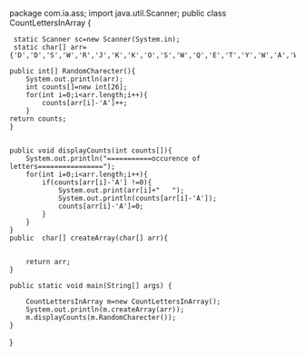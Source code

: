 package com.ia.ass;
import java.util.Scanner;
public class CountLettersInArray {

     static Scanner sc=new Scanner(System.in);
     static char[] arr={'D','D','S','W','R','J','K','K','O','S','W','Q','E','T','Y','W','A','W','V','M'};
 
	public int[] RandomCharecter(){
		System.out.println(arr);
		int counts[]=new int[26];
		for(int i=0;i<arr.length;i++){
			counts[arr[i]-'A']++;
		}
	return counts;
	}
		
	
	public void displayCounts(int counts[]){
		System.out.println("===========occurence of letters================");
		for(int i=0;i<arr.length;i++){
			if(counts[arr[i]-'A'] !=0){
				System.out.print(arr[i]+"   ");
				System.out.println(counts[arr[i]-'A']);
				counts[arr[i]-'A']=0;
			}
		}
	}
	public  char[] createArray(char[] arr){
	
		
		return arr;
	}

	public static void main(String[] args) {

		CountLettersInArray m=new CountLettersInArray();
		System.out.println(m.createArray(arr));
		m.displayCounts(m.RandomCharecter());
	}
}
